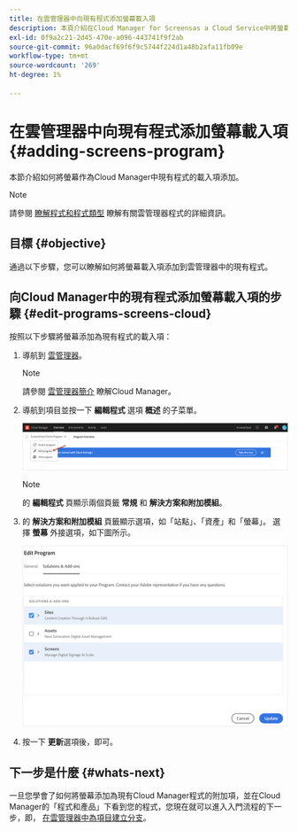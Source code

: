 ```yaml
---
title: 在雲管理器中向現有程式添加螢幕載入項
description: 本頁介紹在Cloud Manager for Screensas a Cloud Service中將螢幕載入項添加到現有程式。
exl-id: 0f9a2c21-2d45-470e-a096-443741f9f2ab
source-git-commit: 96a0dacf69f6f9c5744f224d1a48b2afa11fb09e
workflow-type: tm+mt
source-wordcount: '269'
ht-degree: 1%

---
```


# 在雲管理器中向現有程式添加螢幕載入項 {#adding-screens-program}

本節介紹如何將螢幕作為Cloud Manager中現有程式的載入項添加。

>[!NOTE]
>請參閱 [瞭解程式和程式類型](https://experienceleague.adobe.com/docs/experience-manager-cloud-service/onboarding/getting-access/understand-program-types.html?lang=en) 瞭解有關雲管理器程式的詳細資訊。

## 目標 {#objective}

通過以下步驟，您可以瞭解如何將螢幕載入項添加到雲管理器中的現有程式。

## 向Cloud Manager中的現有程式添加螢幕載入項的步驟 {#edit-programs-screens-cloud}

按照以下步驟將螢幕添加為現有程式的載入項：

1. 導航到 [雲管理器](https://my.cloudmanager.adobe.com/)。

   >[!NOTE]
   >請參閱 [雲管理器簡介](https://experienceleague.adobe.com/docs/experience-manager-cloud-service/onboarding/onboarding-concepts/cloud-manager-introduction.html?lang=en) 瞭解Cloud Manager。

1. 導航到項目並按一下 **編輯程式** 選項 **概述** 的子菜單。

   ![影像](/help/screens-cloud/assets/onboarding/add-onexisting1.png)

   >[!NOTE]
   >的 **編輯程式** 頁顯示兩個頁籤 **常規** 和 **解決方案和附加模組**。

1. 的 **解決方案和附加模組** 頁籤顯示選項，如「站點」、「資產」和「螢幕」。 選擇 **螢幕** 外接選項，如下圖所示。

   ![影像](/help/screens-cloud/assets/onboarding/add-onexisting2.png)

1. 按一下 **更新**&#x200B;選項後，即可。

## 下一步是什麼 {#whats-next}

一旦您學會了如何將螢幕添加為現有Cloud Manager程式的附加項，並在Cloud Manager的「程式和產品」下看到您的程式，您現在就可以進入入門流程的下一步，即， [在雲管理器中為項目建立分支](/help/screens-cloud/onboarding-screens-cloud/creating-a-branch.md)。
